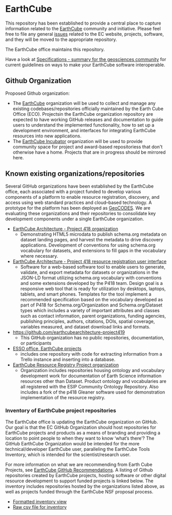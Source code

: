 # EarthCube

This repository has been established to provide a central place to capture information related to the [EarthCube](https://www.earthcube.org) community and initiative.  Please feel free to file any general [issues](https://github.com/earthcube/earthcube/issues) related to the EC website, projects, software, and they will be moved to the appropriate repository.

The EarthCube office maintains this repository.

Have a look at [Specifications - summary for the geosciences community](https://docs.google.com/document/d/158z6ebbpA_k-oEawZw4xgm527GJGDHVw0Y94cuS0OIk) for current guidelines on ways to make your EarthCube software interoperable.


## Github Organization
Proposed Github organization:

* The [EarthCube](https://github.com/earthcube) organization will be used to collect and manage any existing codebases/repositories officially maintained by the Earth Cube Office (ECO).  Projectsin the EarthCube organization repository are expected to have working GitHub releases and documentation to guide users to understand the implemented functionality, how to set up a development environment, and interfaces for integrating EarthCube resources into new applications.
* The [EarthCube Incubator](https://github.com/earthcube-incubator) organization will be used to provide community space for project and award-based repositoriess that don't otherwise have a home. Projects that are in progress should be mirrored here.

## Known existing organizations/repositories

Several GitHub organizations have been established by the EarthCube office, each associated with a project funded to develop various components of a platform to enable resource registration, discovery, and access using web standard practices and cloud–based technology. A prototype for the platform has been deployed as [GeoCODES](https://www.earthcube.org/geocodes). We are evaluating these organizations and their repositories to consolidate key development components under a single EarthCube organization.

* [EarthCube Architecture - Project 418 organization](https://github.com/earthcubearchitecture-project418)
    * Demonstrating HTML5 microdata to publish schema.org metadata on dataset landing pages, and harvest the metadata to drive discovery applications. Development of conventions for using schema.org vocabulary for datasets, and extensions to fill gaps in the vocabulary where necessary. 
* [EarthCube Architecture - Project 418 resource registration user interface](https://github.com/earthcubearchitecture-project418gui)
    * Software for a web-based software tool to enable users to generate, validate, and export metadata for datasets or organizations in the JSON-LD format utilizing schema.org vocabulary with conventions and some extensions developed by the P418 team. Design goal is a responsive web tool that is ready for utilization by desktops, laptops, tablets, and smart phones.  Templates for the tool implement a recommended specification based on the vocabulary developed as part of P418 for Schema.org/Organization and Schema.org/Dataset types which includes a variety of important attributes and classes such as contact information, parent organizations, funding agencies, publishing principles, authors, citations, DOIs, spatial coverage, variables measured, and dataset download links and formats.
* https://github.com/earthcubearchitecture-project419
    * This GitHub organization has no public repositories, documentation, or participants 
* [ESSO office, EarthCube projects](https://github.com/earthcubearchitecture-ecprojects)
    * includes one repository with code for extracting information from a Trello instance and inserting into a database.
* [EarthCube Resource Registry Project organization](https://github.com/earthcubearchitecture-ecresourcereg)
    * Organization includes repositories housing ontology and vocabulary development work for documentation of Earth Science information resources other than Dataset. Product ontology and vocabularies are all registered with the ESIP Community Ontology Repository. Also includes a fork of the p418 Gleaner software used for demonstration implementation of the resource registry. 

### Inventory of EarthCube project repositories

The EarthCube office is updating the EarthCube organization on GitHub. Our goal is that the EC GitHub Organization should host repositories for EarthCube projects and products as a means of branding and providing a location to point people to when they want to know ‘what’s there’?  The GitHub EarthCube Organization would be intended for the more technical/developer EarthCube user, paralleling the EarthCube Tools Inventory, which is intended for the scientist/research user. 

For more information on what we are recommending from Earth Cube Projects, see [EarthCube GitHub Recommendations](https://docs.google.com/document/d/1j5XRXSVjTnPTzmaxuHX3Ce8eVPwTpanh3sSdQPagt94).  A listing of Github repositories created by EarthCube projects, hosting software or other digital resource development to support funded projects is linked below.  The inventory includes repositories hosted by the organizations listed above, as well as projects funded through the EarthCube NSF proposal process.

* [Formatted inventory view](https://earthcube.github.io/earthcube/RepositoryInventory.html)
* [Raw csv file for inventory](https://raw.githubusercontent.com/earthcube/earthcube/gh-pages/ECGitRepositoryInventory.csv)